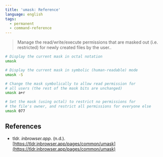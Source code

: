```yaml
---
title: 'umask: Reference'
language: english
tags:
  - permanent
  - command-reference
---
```



> Manage the read/write/execute permissions that are masked out (i.e. restricted) for newly created files by the user..

```bash
# Display the current mask in octal notation
umask

# Display the current mask in symbolic (human-readable) mode
umask -S

# Change the mask symbolically to allow read permission for
# all users (the rest of the mask bits are unchanged)
umask a+r

# Set the mask (using octal) to restrict no permissions for
# the file's owner, and restrict all permissions for everyone else
umask 077
```

## References

- tldr. _inbrowser.app_. (n.d.). [https://tldr.inbrowser.app/pages/common/umask](https://tldr.inbrowser.app/pages/common/umask)
